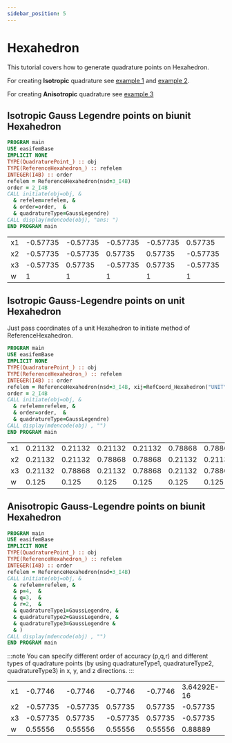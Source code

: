 ```yaml
---
sidebar_position: 5
---
```


# Hexahedron

This tutorial covers how to generate quadrature points on Hexahedron.

For creating **Isotropic** quadrature see [example 1](#isotropic-gauss-legendre-points-on-biunit-hexahedron) and [example 2](#isotropic-gauss-legendre-points-on-unit-hexahedron).

For creating **Anisotropic** quadrature see [example 3](#anisotropic-gauss-legendre-points-on-biunit-hexahedron)

## Isotropic Gauss Legendre points on biunit Hexahedron

```fortran
PROGRAM main
USE easifemBase
IMPLICIT NONE
TYPE(QuadraturePoint_) :: obj
TYPE(ReferenceHexahedron_) :: refelem
INTEGER(I4B) :: order
refelem = ReferenceHexahedron(nsd=3_I4B)
order = 2_I4B
CALL initiate(obj=obj, &
  & refelem=refelem, &
  & order=order,  &
  & quadratureType=GaussLegendre)
CALL display(mdencode(obj), "ans: ")
END PROGRAM main
```

|    |          |          |          |          |          |          |          |         |
| -- | -------- | -------- | -------- | -------- | -------- | -------- | -------- | ------- |
| x1 | -0.57735 | -0.57735 | -0.57735 | -0.57735 | 0.57735  | 0.57735  | 0.57735  | 0.57735 |
| x2 | -0.57735 | -0.57735 | 0.57735  | 0.57735  | -0.57735 | -0.57735 | 0.57735  | 0.57735 |
| x3 | -0.57735 | 0.57735  | -0.57735 | 0.57735  | -0.57735 | 0.57735  | -0.57735 | 0.57735 |
| w  | 1        | 1        | 1        | 1        | 1        | 1        | 1        | 1       |

## Isotropic Gauss-Legendre points on unit Hexahedron

Just pass coordinates of a unit Hexahedron to initiate method of ReferenceHexahedron.

```fortran
PROGRAM main
USE easifemBase
IMPLICIT NONE
TYPE(QuadraturePoint_) :: obj
TYPE(ReferenceHexahedron_) :: refelem
INTEGER(I4B) :: order
refelem = ReferenceHexahedron(nsd=3_I4B, xij=RefCoord_Hexahedron("UNIT"))
order = 2_I4B
CALL initiate(obj=obj, &
  & refelem=refelem, &
  & order=order,  &
  & quadratureType=GaussLegendre)
CALL display(mdencode(obj) , "")
END PROGRAM main
```

|    |         |         |         |         |         |         |         |         |
| -- | ------- | ------- | ------- | ------- | ------- | ------- | ------- | ------- |
| x1 | 0.21132 | 0.21132 | 0.21132 | 0.21132 | 0.78868 | 0.78868 | 0.78868 | 0.78868 |
| x2 | 0.21132 | 0.21132 | 0.78868 | 0.78868 | 0.21132 | 0.21132 | 0.78868 | 0.78868 |
| x3 | 0.21132 | 0.78868 | 0.21132 | 0.78868 | 0.21132 | 0.78868 | 0.21132 | 0.78868 |
| w  | 0.125   | 0.125   | 0.125   | 0.125   | 0.125   | 0.125   | 0.125   | 0.125   |

## Anisotropic Gauss-Legendre points on biunit Hexahedron

```fortran
PROGRAM main
USE easifemBase
IMPLICIT NONE
TYPE(QuadraturePoint_) :: obj
TYPE(ReferenceHexahedron_) :: refelem
INTEGER(I4B) :: order
refelem = ReferenceHexahedron(nsd=3_I4B)
CALL initiate(obj=obj, &
  & refelem=refelem, &
  & p=4,  &
  & q=3,  &
  & r=2,  &
  & quadratureType1=GaussLegendre, &
  & quadratureType2=GaussLegendre, &
  & quadratureType3=GaussLegendre &
  & )
CALL display(mdencode(obj) , "")
END PROGRAM main
```

:::note
You can specify different order of accuracy (p,q,r) and different types of quadrature points (by using quadratureType1, quadratureType2, quadratureType3) in x, y, and z directions.
:::

|    |          |          |          |         |             |             |             |             |          |          |          |         |
| -- | -------- | -------- | -------- | ------- | ----------- | ----------- | ----------- | ----------- | -------- | -------- | -------- | ------- |
| x1 | -0.7746  | -0.7746  | -0.7746  | -0.7746 | 3.64292E-16 | 3.46945E-16 | 3.46945E-16 | 3.88578E-16 | 0.7746   | 0.7746   | 0.7746   | 0.7746  |
| x2 | -0.57735 | -0.57735 | 0.57735  | 0.57735 | -0.57735    | -0.57735    | 0.57735     | 0.57735     | -0.57735 | -0.57735 | 0.57735  | 0.57735 |
| x3 | -0.57735 | 0.57735  | -0.57735 | 0.57735 | -0.57735    | 0.57735     | -0.57735    | 0.57735     | -0.57735 | 0.57735  | -0.57735 | 0.57735 |
| w  | 0.55556  | 0.55556  | 0.55556  | 0.55556 | 0.88889     | 0.88889     | 0.88889     | 0.88889     | 0.55556  | 0.55556  | 0.55556  | 0.55556 |
